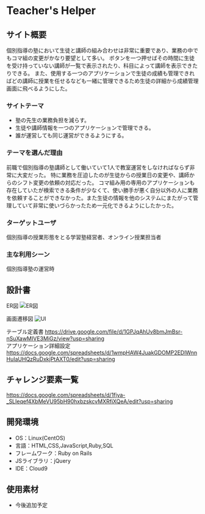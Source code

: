 # Teacher's Helper

## サイト概要
個別指導の塾において生徒と講師の組み合わせは非常に重要であり、業務の中でもコマ組の変更がかなり要望として多い。
ボタンを一つ押せばその時間に生徒を受け持っていない講師が一覧で表示されたり、科目によって講師を表示できたりできる。
また、使用する一つのアプリケーションで生徒の成績も管理できればどの講師に授業を任せるなども一緒に管理できるため生徒の詳細から成績管理画面に飛べるようにした。

### サイトテーマ
* 塾の先生の業務負担を減らす。
* 生徒や講師情報を一つのアプリケーションで管理できる。
* 誰が運営しても同じ運営ができるようにする。

### テーマを選んだ理由
前職で個別指導の塾講師として働いていて1人で教室運営をしなければならず非常に大変だった。
特に業務を圧迫したのが生徒からの授業日の変更や、講師からのシフト変更の依頼の対応だった。
コマ組み用の専用のアプリケーションも存在していたが検索できる条件が少なくて、使い勝手が悪く自分以外の人に業務を依頼することができなかった。また生徒の情報を他のシステムにまたがって管理していて非常に使いづらかったため一元化できるようにしたかった。

### ターゲットユーザ
個別指導の授業形態をとる学習塾経営者、オンライン授業担当者

### 主な利用シーン
個別指導塾の運営時

## 設計書
ER図
![ER図](https://user-images.githubusercontent.com/81802888/126859422-2e009096-eaf5-4ae5-8a87-0a0009aada6f.png)

画面遷移図
![UI](https://user-images.githubusercontent.com/81802888/126859610-dba2ab69-6b90-49e6-a3c4-ffee0e2ea988.png)


テーブル定義書  <https://drive.google.com/file/d/1GPJqAhUv8bmJmBsr-nSuXawMIVE3MiGz/view?usp=sharing>  
アプリケーション詳細設定  <https://docs.google.com/spreadsheets/d/1wmpHAW4JuakGDOMP2EDlWnnHuIaUHQzRuDxkjPtAXT0/edit?usp=sharing>


## チャレンジ要素一覧
<https://docs.google.com/spreadsheets/d/1fjya-_SLIeqef4XbMeVU95bH90hxbzskcvMXRfiXQeA/edit?usp=sharing>

## 開発環境
- OS：Linux(CentOS)
- 言語：HTML,CSS,JavaScript,Ruby,SQL
- フレームワーク：Ruby on Rails
- JSライブラリ：jQuery
- IDE：Cloud9

## 使用素材
- 今後追加予定

